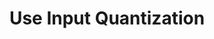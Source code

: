 ---
layout: tactic

title:  "Use Input Quantization"
tags: machine-learning data-centric
t-sort: "Awesome Tactic"
t-type: "Architectural Tactic"
categories: green-ml-enabled-systems
t-description: "Input quantization in machine learning refers to the process of converting data to a smaller precision (e.g., reduce number of bits to represent data). For example, Abreu et al (2022) investigated different input widths (bits) and found that 10-bit precision is sufficient for achieving accuracy in models, and that increasing the number of bits does not contribute to accuracy. Therefore, using higher precision is a waste of resources. Additionally, using precise data values through input quantization can even have a positive impact on the machine learning model by reducing overfitting."
t-participant: "Data Scientist"
t-artifact: "Data"
t-context: "Machine Learning"
t-feature: 
t-intent: "Improve accuracy (and energy efficiency) by reducing data precision with input quantization"
t-targetQA: "Accuracy"
t-relatedQA: "Energy Efficiency"
t-measuredimpact: 
t-source: "Brunno Abreu, Mateus Grellert, and Sergio Bampi. 2022. A Framework for Designing Power-Efficient Inference Accelerators in Tree-Based Learning Applications. Engineering Applications of Artificial Intelligence 109 (2022), 104638. [DOI](https://doi.org/10.1016/j.engappai.2021.104638); Minsu Kim, Walid Saad, Mohammad Mozaffari, and Merouane Debbah. 2021. On the Tradeoff between Energy, Precision, and Accuracy in Federated Quantized Neural Networks. In ICC 2022 - IEEE International Conference on Communications. 2194–2199. [DOI](https://doi.org/10.1109/ICC45855.2022.9838362)"
t-source-doi: 
t-diagram: "use-input-quantization.png"
---